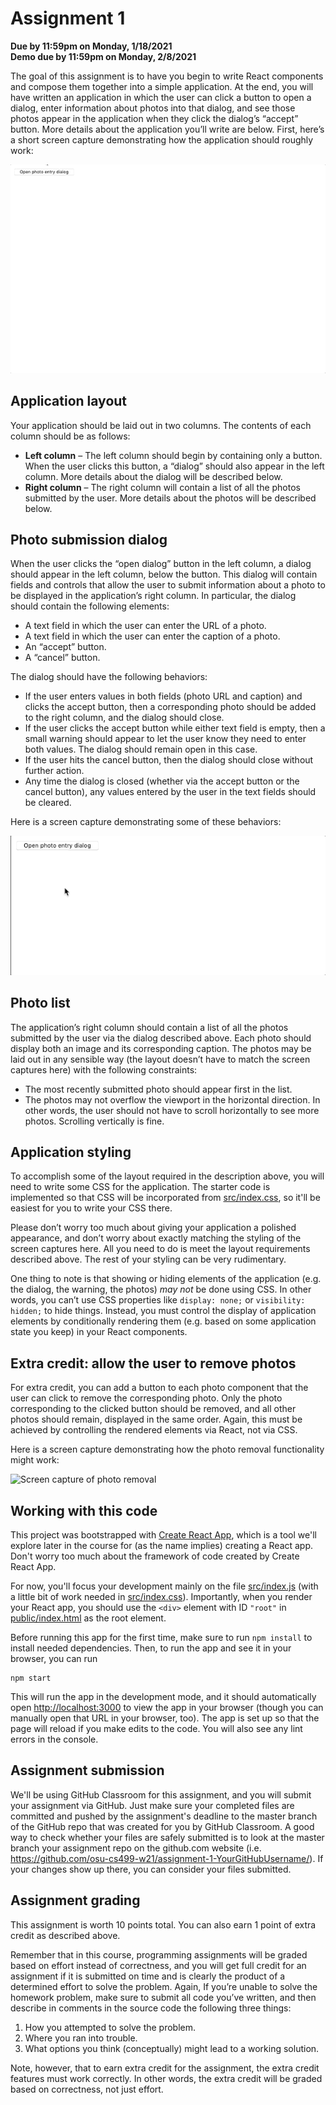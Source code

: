 # Assignment 1
**Due by 11:59pm on Monday, 1/18/2021**<br/>
**Demo due by 11:59pm on Monday, 2/8/2021**

The goal of this assignment is to have you begin to write React components and compose them together into a simple application.  At the end, you will have written an application in which the user can click a button to open a dialog, enter information about photos into that dialog, and see those photos appear in the application when they click the dialog’s “accept” button.  More details about the application you’ll write are below.  First, here’s a short screen capture demonstrating how the application should roughly work:

![Screen capture of full app demo](screencaps/demo-full-app.gif)

## Application layout

Your application should be laid out in two columns.  The contents of each column should be as follows:
  * **Left column** – The left column should begin by containing only a button.  When the user clicks this button, a “dialog” should also appear in the left column.  More details about the dialog will be described below.
  * **Right column** – The right column will contain a list of all the photos submitted by the user.  More details about the photos will be described below.

## Photo submission dialog

When the user clicks the “open dialog” button in the left column, a dialog should appear in the left column, below the button.  This dialog will contain fields and controls that allow the user to submit information about a photo to be displayed in the application’s right column.  In particular, the dialog should contain the following elements:
  * A text field in which the user can enter the URL of a photo.
  * A text field in which the user can enter the caption of a photo.
  * An “accept” button.
  * A “cancel” button.

The dialog should have the following behaviors:
  * If the user enters values in both fields (photo URL and caption) and clicks the accept button, then a corresponding photo should be added to the right column, and the dialog should close.
  * If the user clicks the accept button while either text field is empty, then a small warning should appear to let the user know they need to enter both values.  The dialog should remain open in this case.
  * If the user hits the cancel button, then the dialog should close without further action.
  * Any time the dialog is closed (whether via the accept button or the cancel button), any values entered by the user in the text fields should be cleared.

Here is a screen capture demonstrating some of these behaviors:

![Screen capture of photo submission dialog](screencaps/demo-dialog.gif)

## Photo list

The application’s right column should contain a list of all the photos submitted by the user via the dialog described above.  Each photo should display both an image and its corresponding caption.  The photos may be laid out in any sensible way (the layout doesn’t have to match the screen captures here) with the following constraints:
  * The most recently submitted photo should appear first in the list.
  * The photos may not overflow the viewport in the horizontal direction.  In other words, the user should not have to scroll horizontally to see more photos.  Scrolling vertically is fine.

## Application styling

To accomplish some of the layout required in the description above, you will need to write some CSS for the application.  The starter code is implemented so that CSS will be incorporated from [src/index.css](src/index.css), so it'll be easiest for you to write your CSS there.

Please don’t worry too much about giving your application a polished appearance, and don’t worry about exactly matching the styling of the screen captures here.  All you need to do is meet the layout requirements described above.  The rest of your styling can be very rudimentary.

One thing to note is that showing or hiding elements of the application (e.g. the dialog, the warning, the photos) *may not* be done using CSS.  In other words, you can’t use CSS properties like  `display: none;` or `visibility: hidden;` to hide things.  Instead, you must control the display of application elements by conditionally rendering them (e.g. based on some application state you keep) in your React components.

## Extra credit: allow the user to remove photos

For extra credit, you can add a button to each photo component that the user can click to remove the corresponding photo.  Only the photo corresponding to the clicked button should be removed, and all other photos should remain, displayed in the same order.  Again, this must be achieved by controlling the rendered elements via React, not via CSS.

Here is a screen capture demonstrating how the photo removal functionality might work:

![Screen capture of photo removal](screencaps/demo-removal.gif)

## Working with this code

This project was bootstrapped with [Create React App](https://github.com/facebook/create-react-app), which is a tool we'll explore later in the course for (as the name implies) creating a React app.  Don't worry too much about the framework of code created by Create React App.

For now, you'll focus your development mainly on the file [src/index.js](src/index.js) (with a little bit of work needed in [src/index.css](src/index.css)).  Importantly, when you render your React app, you should use the `<div>` element with ID `"root"` in [public/index.html](public/index.html) as the root element.

Before running this app for the first time, make sure to run `npm install` to install needed dependencies.  Then, to run the app and see it in your browser, you can run
```
npm start
```
This will run the app in the development mode, and it should automatically open [http://localhost:3000](http://localhost:3000) to view the app in your browser (though you can manually open that URL in your browser, too).  The app is set up so that the page will reload if you make edits to the code.  You will also see any lint errors in the console.

## Assignment submission

We'll be using GitHub Classroom for this assignment, and you will submit your assignment via GitHub.  Just make sure your completed files are committed and pushed by the assignment's deadline to the master branch of the GitHub repo that was created for you by GitHub Classroom.  A good way to check whether your files are safely submitted is to look at the master branch your assignment repo on the github.com website (i.e. https://github.com/osu-cs499-w21/assignment-1-YourGitHubUsername/). If your changes show up there, you can consider your files submitted.

## Assignment grading

This assignment is worth 10 points total.  You can also earn 1 point of extra credit as described above.

Remember that in this course, programming assignments will be graded based on effort instead of correctness, and you will get full credit for an assignment if it is submitted on time and is clearly the product of a determined effort to solve the problem.  Again, If you’re unable to solve the homework problem, make sure to submit all code you’ve written, and then describe in comments in the source code the following three things:
  1. How you attempted to solve the problem.
  2. Where you ran into trouble.
  3. What options you think (conceptually) might lead to a working solution.

Note, however, that to earn extra credit for the assignment, the extra credit features must work correctly.  In other words, the extra credit will be graded based on correctness, not just effort.
